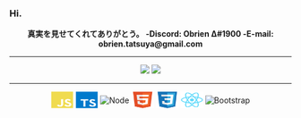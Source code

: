 ### Hi.


<div align="center">
  
  <p><strong> 真実を見せてくれてありがとう。 
    -Discord: Obrien Δ#1900
    -E-mail: obrien.tatsuya@gmail.com
    </strong></p>
  <hr size="2"/>
  <img height="130cm" src="https://github-readme-stats.vercel.app/api?username=obrientatsuya&show_icons=true&theme=tokyonight&include_all_commits=true&count_private=true"/>
  <img height="130cm" src="https://github-readme-stats.vercel.app/api/top-langs/?username=obrientatsuya&layout=compact&langs_count=7&theme=tokyonight"/>
</div>

  <hr size="2"/>


<div align="center">

  <img align="center" alt="Js" height="30" width="40" src="https://raw.githubusercontent.com/devicons/devicon/master/icons/javascript/javascript-plain.svg">
  <img align="center" alt="Ts" height="30" width="40" src="https://raw.githubusercontent.com/devicons/devicon/master/icons/typescript/typescript-plain.svg">
  <img align="center" alt="Node" height="30" width="40" src="https://cdn.jsdelivr.net/gh/devicons/devicon/icons/nodejs/nodejs-original.svg">
  <img align="center" alt="HTML" height="30" width="40" src="https://raw.githubusercontent.com/devicons/devicon/master/icons/html5/html5-original.svg">
  <img align="center" alt="CSS" height="30" width="40" src="https://raw.githubusercontent.com/devicons/devicon/master/icons/css3/css3-original.svg">
  <img align="center" alt="React" height="30" width="40" src="https://raw.githubusercontent.com/devicons/devicon/master/icons/react/react-original.svg">
  <img align="center" alt="Bootstrap" height="30" width="40" src="https://cdn.jsdelivr.net/gh/devicons/devicon/icons/bootstrap/bootstrap-plain-wordmark.svg">
</div>
